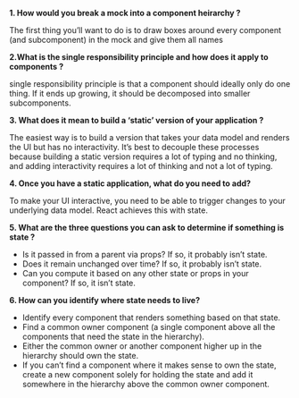  **1. How would you break a mock into a component heirarchy ?**

The first thing you’ll want to do is to draw boxes around every component (and subcomponent) in the mock and give them all names

**2.What is the single responsibility principle and how does it apply to components ?**

single responsibility principle is that  a component should ideally only do one thing. If it ends up growing, it should be decomposed into smaller subcomponents.


**3. What does it mean to build a ‘static’ version of your application ?**

 The easiest way is to build a version that takes your data model and renders the UI but has no interactivity. It’s best to decouple these processes because building a static version requires a lot of typing and no thinking, and adding interactivity requires a lot of thinking and not a lot of typing.



**4. Once you have a static application, what do you need to add?**

To make your UI interactive, you need to be able to trigger changes to your underlying data model. React achieves this with state.

**5. What are the three questions you can ask to determine if something is state ?**

+ Is it passed in from a parent via props? If so, it probably isn’t state.
+ Does it remain unchanged over time? If so, it probably isn’t state.
+ Can you compute it based on any other state or props in your component? If so, it isn’t state.


**6. How can you identify where state needs to live?**

+ Identify every component that renders something based on that state.
+ Find a common owner component (a single component above all the components that need the state in the hierarchy).
+ Either the common owner or another component higher up in the hierarchy should own the state.
+ If you can’t find a component where it makes sense to own the state, create a new component solely for holding the state and add it somewhere in the hierarchy above the common owner component.